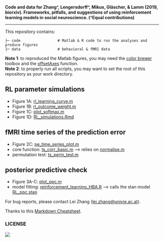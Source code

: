 **Code and data for Zhang^, Lengersdorff^, Mikus, Gläscher, & Lamm (2019, biorxiv). Frameworks, pitfalls, and suggestions of using reinforcement learning models in social neuroscience. (^Equal contributions)**

___

This repository contains:
```
├─ code                 # Matlab & R code to run the analyses and produce figures
├─ data                 # behavioral & fMRI data
```

**Note 1**: to reproduced the Matlab figures, you may need the [color brewer](https://www.mathworks.com/matlabcentral/fileexchange/34087-cbrewer-colorbrewer-schemes-for-matlab) toolbox and the [offsetAxes](https://github.com/anne-urai/Tools/blob/master/plotting/offsetAxes.m) function. <br />
**Note 2**: to properly run all scripts, you may want to set the root of this repository as your work directory. 

## RL parameter simulations
* Figure 1A: [rl_learning_curve.m](code/rl_learning_curve.m)
* Figure 1B: [rl_outcome_weight.m](code/rl_outcome_weight.m)
* Figure 1C: [plot_softmax.m](code/plot_softmax.m)
* Figure 1D: [RL_simulations.Rmd](code/RL_simulations.Rmd)

## fMRI time series of the prediction error
* Figure 2C: [pe_time_series_plot.m](code/pe_time_series_plot.m)
* core function: [ts_corr_basic.m](code/ts_corr_basic.m) --> relies on [normalise.m](code/normalise.m)
* permutation test: [ts_perm_test.m](code/ts_perm_test.m)

## posterior predictive check
* Figure 3A-C: [plot_ppc.m](code/plot_ppc.m)
* model fitting: [reinforcement_learning_HBA.R](code/reinforcement_learning_HBA.R) --> calls the stan model [RL_ppc.stan](code/RL_ppc.stan)


For bug reports, please contact Lei Zhang (lei.zhang@univie.ac.at).

Thanks to this [Markdown Cheatsheet](https://github.com/adam-p/markdown-here/wiki/Markdown-Cheatsheet).

### LICENSE

![](https://upload.wikimedia.org/wikipedia/commons/9/99/Cc-by-nc_icon.svg )